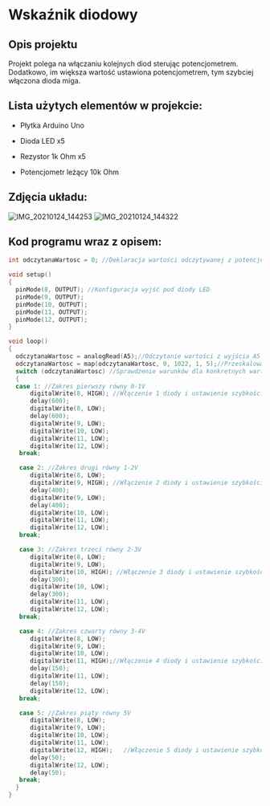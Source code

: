 <h1>Wskaźnik diodowy</h1>
<h2>Opis projektu</h2>

Projekt polega na włączaniu kolejnych diod sterując potencjometrem. Dodatkowo, im większa wartość ustawiona potencjometrem, tym szybciej włączona dioda miga.

<h2>Lista użytych elementów w projekcie:</h2>
<ul><li>Płytka Arduino Uno</li></ul>
<ul><li>Dioda LED x5</li></ul>
<ul><li>Rezystor 1k Ohm x5</li></ul>
<ul><li>Potencjometr leżący 10k Ohm</li></ul>

<h2>Zdjęcia układu:</h2>

![IMG_20210124_144253](https://user-images.githubusercontent.com/75728297/105633506-4654e080-5e59-11eb-969d-774b84ef60c7.jpg)
![IMG_20210124_144322](https://user-images.githubusercontent.com/75728297/105633542-769c7f00-5e59-11eb-8b44-41f7b52cf9b1.jpg)

<h2>Kod programu wraz z opisem:</h2>

``` C++
int odczytanaWartosc = 0; //Deklaracja wartości odczytywanej z potencjometru

void setup()
{
  pinMode(8, OUTPUT); //Konfiguracja wyjść pod diody LED
  pinMode(9, OUTPUT);
  pinMode(10, OUTPUT);
  pinMode(11, OUTPUT);
  pinMode(12, OUTPUT);
}

void loop() 
{
  odczytanaWartosc = analogRead(A5);//Odczytanie wartości z wyjścia A5   
  odczytanaWartosc = map(odczytanaWartosc, 0, 1022, 1, 5);//Przeskalowanie wartości z analogowej (0-1021) na cyfrową (1-5V)
  switch (odczytanaWartosc) //Sprawdzenie warunków dla konkretnych wartości odczytanych z potencjometru
  {
  case 1: //Zakres pierwszy równy 0-1V
      digitalWrite(8, HIGH); //Włączenie 1 diody i ustawienie szybkości migania
      delay(600); 
      digitalWrite(8, LOW);
      delay(600);
      digitalWrite(9, LOW); 
      digitalWrite(10, LOW); 
      digitalWrite(11, LOW); 
      digitalWrite(12, LOW);
   break;

   case 2: //Zakres drugi równy 1-2V
      digitalWrite(8, LOW);  
      digitalWrite(9, HIGH); //Włączenie 2 diody i ustawienie szybkości migania
      delay(400);
      digitalWrite(9, LOW);
      delay(400);
      digitalWrite(10, LOW); 
      digitalWrite(11, LOW); 
      digitalWrite(12, LOW);
   break;

   case 3: //Zakres trzeci równy 2-3V
      digitalWrite(8, LOW);  
      digitalWrite(9, LOW); 
      digitalWrite(10, HIGH); //Włączenie 3 diody i ustawienie szybkości migania
      delay(300); 
      digitalWrite(10, LOW);
      delay(300);
      digitalWrite(11, LOW); 
      digitalWrite(12, LOW);
   break;

   case 4: //Zakres czwarty równy 3-4V
      digitalWrite(8, LOW);  
      digitalWrite(9, LOW); 
      digitalWrite(10, LOW); 
      digitalWrite(11, HIGH);//Włączenie 4 diody i ustawienie szybkości migania
      delay(150); 
      digitalWrite(11, LOW);
      delay(150);
      digitalWrite(12, LOW);
   break;

   case 5: //Zakres piąty równy 5V
      digitalWrite(8, LOW); 
      digitalWrite(9, LOW); 
      digitalWrite(10, LOW); 
      digitalWrite(11, LOW); 
      digitalWrite(12, HIGH);   //Włączenie 5 diody i ustawienie szybkości migania
      delay(50);
      digitalWrite(12, LOW);  
      delay(50);
   break;  
  }
}
```
